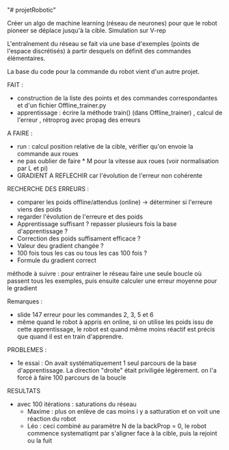"# projetRobotic" 

Créer un algo de machine learning (réseau de neurones) pour que le robot pioneer se déplace jusqu'à la cible.
Simulation sur V-rep

L'entraînement du réseau se fait via une base d'exemples (points de l'espace discrétisés) à partir desquels on définit des commandes élémentaires.

La base du code pour la commande du robot vient d'un autre projet.



FAIT : 
 - construction de la liste des points et des commandes correspondantes et d'un fichier Offline_trainer.py
 - apprentissage : écrire la méthode train() (dans Offline_trainer) , calcul de l'erreur ,  rétroprog avec propag des erreurs

A FAIRE : 
 
 - run : calcul position relative de la cible, vérifier qu'on envoie la commande aux roues
 - ne pas oublier de faire * M pour la vitesse aux roues (voir normalisation par L et pi)
 - GRADIENT A REFLECHIR car l'évolution de l'erreur non cohérente
 
 RECHERCHE DES ERREURS :
 - comparer les poids offline/attendus (online) -> déterminer si l'erreure viens des poids
 - regarder l'évolution de l'erreure et des poids
 - Apprentissage suffisant ? repasser plusieurs fois la base d'apprentissage ?
 - Correction des poids suffisament efficace ?
 - Valeur deu gradient changée ?
 - 100 fois tous les cas ou tous les cas 100 fois ?
 - Formule du gradient correct
 
 méthode à suivre : pour entrainer le réseau faire une seule boucle où passent tous les exemples, puis ensuite calculer une erreur moyenne pour le gradient


Remarques : 
 - slide 147 erreur pour les commandes 2, 3, 5 et 6
 - même quand le robot à appris en online, si on utilise les poids issu de cette apprentissage, le robot est quand même moins réactif est précis que quand il est en train d'apprendre.


PROBLEMES :
 - 1e essai : On avait systématiquement 1 seul parcours de la base d'apprentissage. La direction "droite" était priviligée légèrement.
 on l'a forcé à faire 100 parcours de la boucle
 
 RESULTATS
  - avec 100 itérations : saturations du réseau
      - Maxime : plus on enlève de cas moins i y a satturation et on voit une réaction du robot
      - Léo : ceci combiné au paramètre N de la backProp = 0, le robot commence systematiqmt par s'aligner face à la cible, puis la rejoint ou la fuit
